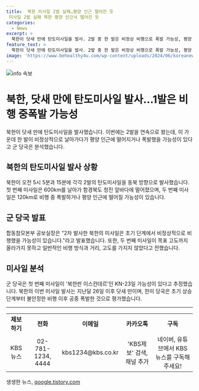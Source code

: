 ```yaml
---
title:  북한 미사일 2발 실패…평양 인근 떨어진 듯
 미사일 2발 실패 북한 평양 인근서 떨어진 듯
categories:
  - News
excerpt: >
  북한이 닷새 만에 탄도미사일을 발사. 2발 중 한 발은 비정상 비행으로 폭발 가능성, 평양 인근에 떨어질 수도. 군 당국은 주민 피해 가능성을 우려. 두 번째 미사일은 목표 고도에 도달하지 못한 것으로 전해져 분석이 어려움. 북한의 미사일 도발은 한미일의 훈련에 대한 반발일 가능성도. (촬영기자:최재혁/영상편집:한찬의/그래픽:최창준)
feature_text: >
  북한이 닷새 만에 탄도미사일을 발사. 2발 중 한 발은 비정상 비행으로 폭발 가능성, 평양 인근에 떨어질 수도. 군 당국은 주민 피해 가능성을 우려. 두 번째 미사일은 목표 고도에 도달하지 못한 것으로 전해져 분석이 어려움. 북한의 미사일 도발은 한미일의 훈련에 대한 반발일 가능성도. (촬영기자:최재혁/영상편집:한찬의/그래픽:최창준)
image: 'https://www.behealthy4u.com/wp-content/uploads/2024/06/koreanews.jpg'
---
```


<p><img src="https://www.behealthy4u.com/wp-content/uploads/2024/06/koreanews.jpg" alt="info 속보" /></p>

<h1>북한, 닷새 만에 탄도미사일 발사…1발은 비행 중폭발 가능성</h1>

<p data-ke-size="size16">북한이 닷새 만에 탄도미사일을 발사했습니다. 이번에는 2발을 연속으로 쐈는데, 이 가운데 한 발이 비정상적으로 날아가다가 평양 인근에 떨어지거나 폭발했을 가능성이 있다고 군 당국은 분석했습니다.</p>

<h2 data-ke-size="size26">북한의 탄도미사일 발사 상황</h2>

<p data-ke-size="size16">북한이 오전 5시 5분과 15분에 각각 2발의 탄도미사일을 동북 방향으로 발사했습니다. 첫 번째 미사일은 600km를 날아가 함경북도 청진 앞바다에 떨어졌으며, 두 번째 미사일은 120km로 비행 중 폭발하거나 평양 인근에 떨어질 가능성이 있습니다.</p>

<h2 data-ke-size="size26">군 당국 발표</h2>

<p data-ke-size="size16">합동참모본부 공보실장은 "2차 발사한 북한의 미사일은 초기 단계에서 비정상적으로 비행했을 가능성이 있습니다."라고 발표했습니다. 또한, 두 번째 미사일이 목표 고도까지 올라가지 못하고 일반적인 비행 방식과 거리, 고도를 가지지 않았다고 전했습니다.</p>

<h2 data-ke-size="size26">미사일 분석</h2>

<p data-ke-size="size16">군 당국은 첫 번째 미사일이 '북한판 이스칸데르'인 KN-23일 가능성이 있다고 추정했습니다. 북한의 이번 미사일 발사는 지난달 26일 이후 닷새 만이며, 한미 당국은 초기 상승 단계부터 불안정한 비행 이후 공중 폭발한 것으로 평가했습니다.</p>

<hr>

<table>
  <tbody>
    <tr>
      <td style="text-align: center; height: 17px;"><b>제보하기</b></td>
      <td style="text-align: center; height: 17px;"><b>전화</b></td>
      <td style="text-align: center; height: 17px;"><b>이메일</b></td>
      <td style="text-align: center; height: 17px;"><b>카카오톡</b></td>
      <td style="text-align: center; height: 17px;"><b>구독</b></td>
    </tr>
    <tr>
      <td style="text-align: center; height: 17px;">KBS뉴스</td>
      <td style="text-align: center; height: 17px;">02-781-1234, 4444</td>
      <td style="text-align: center; height: 17px;">kbs1234@kbs.co.kr</td>
      <td style="text-align: center; height: 17px;">'KBS제보' 검색, 채널 추가</td>
      <td style="text-align: center; height: 17px;">네이버, 유튜브에서 KBS뉴스를 구독해주세요!</td>
    </tr>
  </tbody>
</table>
생생한 뉴스, <a href="https://qoogle.tistory.com" rel="dofollow">qoogle.tistory.com</a>


